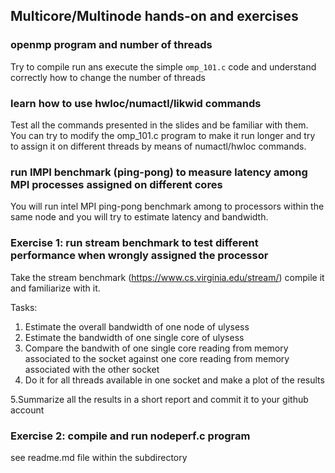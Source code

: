 ## Multicore/Multinode hands-on and exercises 


###  openmp program and number of threads 

Try to compile run ans execute the simple `omp_101.c` code and understand correctly how to change the number of threads


### learn how to use hwloc/numactl/likwid commands

Test all the commands presented in the slides and be familiar with them.
You can try to modify the omp_101.c program to make it run longer and try to assign it on different threads by means of numactl/hwloc commands.

###  run IMPI benchmark (ping-pong) to measure latency among MPI processes assigned on different cores 

You will run intel MPI ping-pong benchmark among to processors within the same node and you will try to estimate latency and bandwidth.



### Exercise 1: run stream benchmark to test different performance when wrongly assigned the processor

Take the stream benchmark (https://www.cs.virginia.edu/stream/)
compile it and familiarize with it.

Tasks:

1. Estimate the overall bandwidth of one node of ulysess 
2. Estimate the bandwidth of one single core of ulysess 
3. Compare the bandwith of one single core reading from memory associated to the socket against one core reading from memory associated with the other socket 
4. Do it for all threads available in one socket and make a plot of the results 

5.Summarize all the results in a short report and commit it to your github account 


### Exercise 2: compile and run nodeperf.c program 

see readme.md file within the subdirectory 
 
